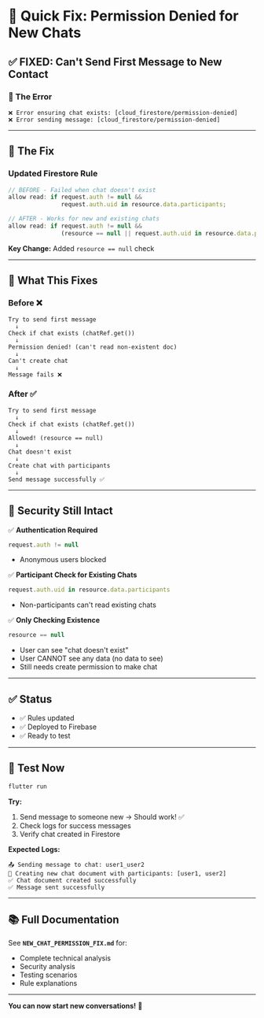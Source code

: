 # 🎯 Quick Fix: Permission Denied for New Chats

## ✅ FIXED: Can't Send First Message to New Contact

### 🐛 The Error
```
❌ Error ensuring chat exists: [cloud_firestore/permission-denied]
❌ Error sending message: [cloud_firestore/permission-denied]
```

---

## 🔧 The Fix

### Updated Firestore Rule
```javascript
// BEFORE - Failed when chat doesn't exist
allow read: if request.auth != null && 
               request.auth.uid in resource.data.participants;

// AFTER - Works for new and existing chats
allow read: if request.auth != null && 
               (resource == null || request.auth.uid in resource.data.participants);
```

**Key Change:** Added `resource == null` check

---

## 🎯 What This Fixes

### Before ❌
```
Try to send first message
  ↓
Check if chat exists (chatRef.get())
  ↓
Permission denied! (can't read non-existent doc)
  ↓
Can't create chat
  ↓
Message fails ❌
```

### After ✅
```
Try to send first message
  ↓
Check if chat exists (chatRef.get())
  ↓
Allowed! (resource == null)
  ↓
Chat doesn't exist
  ↓
Create chat with participants
  ↓
Send message successfully ✅
```

---

## 🔐 Security Still Intact

✅ **Authentication Required**
```javascript
request.auth != null
```
- Anonymous users blocked

✅ **Participant Check for Existing Chats**
```javascript
request.auth.uid in resource.data.participants
```
- Non-participants can't read existing chats

✅ **Only Checking Existence**
```javascript
resource == null
```
- User can see "chat doesn't exist"
- User CANNOT see any data (no data to see)
- Still needs create permission to make chat

---

## ✅ Status

- ✅ Rules updated
- ✅ Deployed to Firebase
- ✅ Ready to test

---

## 🧪 Test Now

```powershell
flutter run
```

**Try:**
1. Send message to someone new → Should work! ✅
2. Check logs for success messages
3. Verify chat created in Firestore

**Expected Logs:**
```
📤 Sending message to chat: user1_user2
📝 Creating new chat document with participants: [user1, user2]
✅ Chat document created successfully
✅ Message sent successfully
```

---

## 📚 Full Documentation

See **`NEW_CHAT_PERMISSION_FIX.md`** for:
- Complete technical analysis
- Security analysis
- Testing scenarios
- Rule explanations

---

**You can now start new conversations!** 🎉
